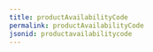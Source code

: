 ```yaml
---
title: productAvailabilityCode
permalink: productAvailabilityCode
jsonid: productavailabilitycode
---
```

